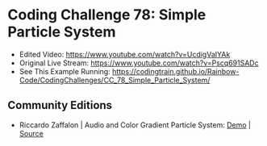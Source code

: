 # Coding Challenge 78: Simple Particle System
* Edited Video: https://www.youtube.com/watch?v=UcdigVaIYAk
* Original Live Stream: https://www.youtube.com/watch?v=Pscq691SADc
* See This Example Running: https://codingtrain.github.io/Rainbow-Code/CodingChallenges/CC_78_Simple_Particle_System/


## Community Editions
* Riccardo Zaffalon | Audio and Color Gradient Particle System: [Demo](https://riccardozaffalon.github.io/p5-Sketches/p5-particle-system/) | [Source](https://github.com/RiccardoZaffalon/p5-Sketches/blob/gh-pages/p5-particle-system/sketch.js)
